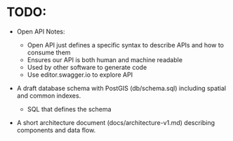 # TODO:

- Open API Notes:
    - Open API just defines a specific syntax to describe APIs and how to consume them
    - Ensures our API is both human and machine readable
    - Used by other software to generate code
    - Use editor.swagger.io to explore API

- A draft database schema with PostGIS (db/schema.sql) including spatial and common indexes.
    - SQL that defines the schema

- A short architecture document (docs/architecture-v1.md) describing components and data flow.